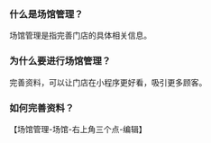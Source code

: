 ### 什么是场馆管理？

场馆管理是指完善门店的具体相关信息。

### 为什么要进行场馆管理？

完善资料，可以让门店在小程序更好看，吸引更多顾客。

### 如何完善资料？

【场馆管理-场馆-右上角三个点-编辑】

